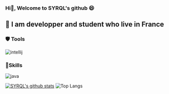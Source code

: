 ### Hi👋, Welcome to SYRQL's github 😄

## 💬 I am developper and student who live in France

### 🛡️ Tools

![intellij](https://user-images.githubusercontent.com/41534598/108599316-bf7c2080-7390-11eb-8d7d-2a95f97a2fda.png)

### 📡Skills

![java](https://user-images.githubusercontent.com/41534598/108599307-ad01e700-7390-11eb-9792-d798b1a02f38.png)

[![SYRQL's github stats](https://github-readme-stats.vercel.app/api?username=Syrql&theme=blue-green)](https://github.com/Syrql) ![Top Langs](https://github-readme-stats.vercel.app/api/top-langs/?username=SYRQL&layout=compact&theme=blue-green)

<!--
**Syrql/SYRQL** is a ✨ _special_ ✨ repository because its `README.md` (this file) appears on your GitHub profile.

Here are some ideas to get you started:

- 🔭 I’m currently working on ...
- 🌱 I’m currently learning ...
- 👯 I’m looking to collaborate on ...
- 🤔 I’m looking for help with ...
- 💬 Ask me about ...
- 📫 How to reach me: ...
- 😄 Pronouns: ...
- ⚡ Fun fact: ...
-->
 
